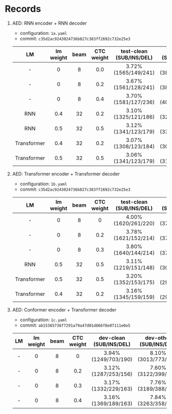 # Records

1. AED: RNN encoder + RNN decoder

    * configuration: `1a.yaml`
    * commit: `c35d2ac9243024736b827c383ff2692c732e25e3`

    | LM | lm weight | beam | CTC weight | test-clean (SUB/INS/DEL) | test-other (SUB/INS/DEL) |
    |:---:|:---:|:---:|:---:|:---:|:---:|
    | - | 0 | 8 | 0.0 | 3.72% (1565/149/241) | 9.25% (3889/358/595) |
    | - | 0 | 8 | 0.2 | 3.67% (1561/128/241) | 9.12% (3851/336/585) |
    | - | 0 | 8 | 0.4 | 3.70% (1581/127/236) | 9.54% (4010/371/611) |
    | RNN | 0.4 | 32 | 0.2 | 3.10% (1325/121/186) | 7.72% (3258/331/453) |
    | RNN | 0.5 | 32 | 0.5 | 3.12% (1341/123/179) | 7.93% (3307/382/461) |
    | Transformer | 0.4 | 32 | 0.2 | 3.07% (1308/123/184) | 7.36% (3071/328/453) |
    | Transformer | 0.5 | 32 | 0.5 | 3.06% (1341/123/179) | 7.59% (3160/355/457) |

2. AED: Transformer encoder + Transformer decoder

    * configuration: `1b.yaml`
    * commit: `c35d2ac9243024736b827c383ff2692c732e25e3`

    | LM | lm weight | beam | CTC weight | test-clean (SUB/INS/DEL) | test-other (SUB/INS/DEL) |
    |:---:|:---:|:---:|:---:|:---:|:---:|
    | - | 0 | 8 | 0 | 4.00% (1620/261/220) | 9.05% (3728/498/513) |
    | - | 0 | 8 | 0.2 | 3.78% (1621/152/214) | 8.86% (3748/401/490) |
    | - | 0 | 8 | 0.3 | 3.80% (1640/144/214) | 8.94% (3788/401/492) |
    | RNN | 0.5 | 32 | 0.5 | 3.11% (1219/151/148) | 7.61% (3096/522/367) |
    | Transformer | 0.5 | 32 | 0.5 | 3.20% (1352/153/175) | 7.23% (2956/466/361) |
    | Transformer | 0.4 | 32 | 0.2 | 3.16% (1345/159/159) | 7.12% (2901/463/365) |

3. AED: Conformer encoder + Transformer decoder

    * configuration: `1c.yaml`
    * commit: `ab15365736f7291a79a47d01d866f8e07111e0e5`

    | LM | lm weight | beam | CTC weight | dev-clean (SUB/INS/DEL) | dev-other (SUB/INS/DEL) | test-clean (SUB/INS/DEL) | test-other (SUB/INS/DEL) |
    |:---:|:---:|:---:|:---:|:---:|:---:|:---:|:---:|
    | - | 0 | 8 | 0 | 3.94% (1249/703/190) | 8.10% (3013/773/342) | 4.24% (1372/695/164) | 8.15% (3108/758/402) |
    | - | 0 | 8 | 0.2 | 3.12% (1287/253/156) | 7.60% (3122/399/352) | 3.68% (1369/339/226) | 7.68% (3145/474/402) |
    | - | 0 | 8 | 0.3 | 3.17% (1332/229/163) | 7.76% (3189/388/376) | 3.59% (1422/271/194) | 7.72% (3211/434/394) |
    | - | 0 | 8 | 0.4 | 3.16% (1369/189/163) | 7.84% (3263/358/371) | 3.53% (1442/196/218) | 7.85% (3285/407/416) |
